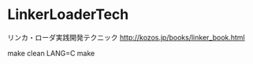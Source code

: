 # LinkerLoaderTech

リンカ・ローダ実践開発テクニック
http://kozos.jp/books/linker_book.html

make clean
LANG=C make
